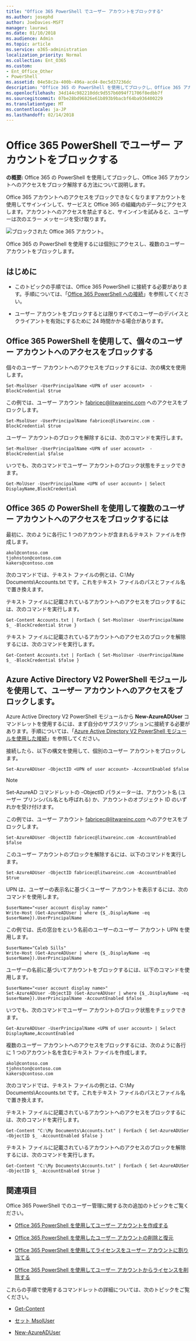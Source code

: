 ```yaml
---
title: "Office 365 PowerShell でユーザー アカウントをブロックする"
ms.author: josephd
author: JoeDavies-MSFT
manager: laurawi
ms.date: 01/10/2018
ms.audience: Admin
ms.topic: article
ms.service: o365-administration
localization_priority: Normal
ms.collection: Ent_O365
ms.custom:
- Ent_Office_Other
- PowerShell
ms.assetid: 04e58c2a-400b-496a-acd4-8ec5d37236dc
description: "Office 365 の PowerShell を使用してブロックし、Office 365 アカウントへのアクセスをブロック解除する方法について説明します。"
ms.openlocfilehash: 34d144c982210ddc9d557b6094f71706f8edbb7f
ms.sourcegitcommit: 07be28bd96826e61b893b9bacbf64ba936400229
ms.translationtype: MT
ms.contentlocale: ja-JP
ms.lasthandoff: 02/14/2018
---
```

# <a name="block-user-accounts-with-office-365-powershell"></a>Office 365 PowerShell でユーザー アカウントをブロックする

**の概要:** Office 365 の PowerShell を使用してブロックし、Office 365 アカウントへのアクセスをブロック解除する方法について説明します。
  
Office 365 アカウントへのアクセスをブロックできなくなりますアカウントを使用してサインインして、サービスと Office 365 の組織内のデータにアクセスします。アカウントへのアクセスを禁止すると、サインインを試みると、ユーザーは次のエラー メッセージを受け取ります。
  
![ブロックされた Office 365 アカウント。](images/o365_powershell_account_blocked.png)
  
Office 365 の PowerShell を使用するには個別にアクセスし、複数のユーザー アカウントをブロックします。
  
## <a name="before-you-begin"></a>はじめに

- このトピックの手順では、Office 365 PowerShell に接続する必要があります。手順については、「[Office 365 PowerShell への接続](connect-to-office-365-powershell.md)」を参照してください。
    
- ユーザー アカウントをブロックするとは限りすべてのユーザーのデバイスとクライアントを有効にするために 24 時間かかる場合があります。
    
## <a name="use-office-365-powershell-to-block-access-to-individual-user-accounts"></a>Office 365 PowerShell を使用して、個々のユーザー アカウントへのアクセスをブロックする

個々のユーザー アカウントへのアクセスをブロックするには、次の構文を使用します。
  
```
Set-MsolUser -UserPrincipalName <UPN of user account>  -BlockCredential $true
```

この例では、ユーザー アカウント fabricec@litwareinc.com へのアクセスをブロックします。
  
```
Set-MsolUser -UserPrincipalName fabricec@litwareinc.com -BlockCredential $true
```

ユーザー アカウントのブロックを解除するには、次のコマンドを実行します。
  
```
Set-MsolUser -UserPrincipalName <UPN of user account>  -BlockCredential $false
```

いつでも、次のコマンドでユーザー アカウントのブロック状態をチェックできます。
  
```
Get-MolUser -UserPrincipalName <UPN of user account> | Select DisplayName,BlockCredential
```

## <a name="use-office-365-powershell-to-block-access-to-multiple-user-accounts"></a>Office 365 の PowerShell を使用して複数のユーザー アカウントへのアクセスをブロックするには

最初に、次のように各行に 1 つのアカウントが含まれるテキスト ファイルを作成します。
    
  ```
akol@contoso.com
tjohnston@contoso.com
kakers@contoso.com
  ```
次のコマンドでは、テキスト ファイルの例とは、C:\My Documents\Accounts.txt です。これをテキスト ファイルのパスとファイル名で置き換えます。
    
テキスト ファイルに記載されているアカウントへのアクセスをブロックするには、次のコマンドを実行します。
    
  ```
  Get-Content Accounts.txt | ForEach { Set-MsolUser -UserPrincipalName $_ -BlockCredential $true }
  ```
テキスト ファイルに記載されているアカウントへのアクセスのブロックを解除するには、次のコマンドを実行します。
    
  ```
  Get-Content Accounts.txt | ForEach { Set-MsolUser -UserPrincipalName $_ -BlockCredential $false }
  ```

## <a name="use-the-azure-active-directory-v2-powershell-module-to-block-access-to-user-accounts"></a>Azure Active Directory V2 PowerShell モジュールを使用して、ユーザー アカウントへのアクセスをブロックします。

Azure Active Directory V2 PowerShell モジュールから **New-AzureADUser** コマンドレットを使用するには、まず自分のサブスクリプションに接続する必要があります。手順については、「[Azure Active Directory V2 PowerShell モジュールを使用した接続](https://go.microsoft.com/fwlink/?linkid=842218)」を参照してください。
  
接続したら、以下の構文を使用して、個別のユーザー アカウントをブロックします。
  
```
Set-AzureADUser -ObjectID <UPN of user account> -AccountEnabled $false
```

> [!NOTE]
> Set-AzureAD コマンドレットの -ObjectID パラメーターは、アカウント名 (ユーザー プリンシパル名とも呼ばれる) か、アカウントのオブジェクト ID のいずれかを受け付けます。 
  
この例では、ユーザー アカウント fabricec@litwareinc.com へのアクセスをブロックします。
  
```
Set-AzureADUser -ObjectID fabricec@litwareinc.com -AccountEnabled $false
```

このユーザー アカウントのブロックを解除するには、以下のコマンドを実行します。
  
```
Set-AzureADUser -ObjectID fabricec@litwareinc.com -AccountEnabled $true
```

UPN は、ユーザーの表示名に基づくユーザー アカウントを表示するには、次のコマンドを使用します。
  
```
$userName="<user account display name>"
Write-Host (Get-AzureADUser | where {$_.DisplayName -eq $userName}).UserPrincipalName

```

この例では、氏の窓台をという名前のユーザーのユーザー アカウント UPN を使用します。
  
```
$userName="Caleb Sills"
Write-Host (Get-AzureADUser | where {$_.DisplayName -eq $userName}).UserPrincipalName
```

ユーザーの名前に基づいてアカウントをブロックするには、以下のコマンドを使用します。
  
```
$userName="<user account display name>"
Set-AzureADUser -ObjectID (Get-AzureADUser | where {$_.DisplayName -eq $userName}).UserPrincipalName -AccountEnabled $false

```

いつでも、次のコマンドでユーザー アカウントのブロック状態をチェックできます。
  
```
Get-AzureADUser -UserPrincipalName <UPN of user account> | Select DisplayName,AccountEnabled
```

複数のユーザー アカウントへのアクセスをブロックするには、次のように各行に 1 つのアカウント名を含むテキスト ファイルを作成します。
    
  ```
akol@contoso.com
tjohnston@contoso.com
kakers@contoso.com
  ```

次のコマンドでは、テキスト ファイルの例とは、C:\My Documents\Accounts.txt です。これをテキスト ファイルのパスとファイル名で置き換えます。
    
テキスト ファイルに記載されているアカウントへのアクセスをブロックするには、次のコマンドを実行します。
    
```
Get-Content "C:\My Documents\Accounts.txt" | ForEach { Set-AzureADUSer -ObjectID $_ -AccountEnabled $false }
```

テキスト ファイルに記載されているアカウントへのアクセスのブロックを解除するには、次のコマンドを実行します。
    
```
Get-Content "C:\My Documents\Accounts.txt" | ForEach { Set-AzureADUSer -ObjectID $_ -AccountEnabled $true }
```

## <a name="see-also"></a>関連項目
<a name="SeeAlso"> </a>

Office 365 PowerShell でのユーザー管理に関する次の追加のトピックをご覧ください。
  
- [Office 365 PowerShell を使用してユーザー アカウントを作成する](create-user-accounts-with-office-365-powershell.md)
    
- [Office 365 PowerShell を使用したユーザー アカウントの削除と復元](delete-and-restore-user-accounts-with-office-365-powershell.md)
    
- [Office 365 PowerShell を使用してライセンスをユーザー アカウントに割り当てる](assign-licenses-to-user-accounts-with-office-365-powershell.md)
    
- [Office 365 PowerShell を使用してユーザー アカウントからライセンスを削除する](remove-licenses-from-user-accounts-with-office-365-powershell.md)
    
これらの手順で使用するコマンドレットの詳細については、次のトピックをご覧ください。
  
- [Get-Content](https://go.microsoft.com/fwlink/p/?LinkId=113310)
    
- [セット MsolUser](https://go.microsoft.com/fwlink/p/?LinkId=691644)
    
- [New-AzureADUser](https://docs.microsoft.com/powershell/module/azuread/new-azureaduser?view=azureadps-2.0)
    


